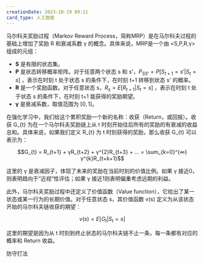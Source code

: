 ```yaml
---
creationDate: 2023-10-19 09:11
card_type: 人工智能
---
```

马尔科夫奖励过程（Markov Reward Process，简称MRP）是在马尔科夫过程的基础上增加了奖励 R 和衰减系数 γ 的概念。具体来说，MRP是一个由 <S,P,R,γ> 组成的元组：

- **S** 是有限的状态集。
- **P** 是状态转移概率矩阵。对于任意两个状态 s 和 s'，$P_{SS'} = P [S_{t+1}=s'|S_{t}=s]$ ，表示在时刻 t 处于状态 s 的条件下，在时刻 t+1 转移到状态 s' 的概率。
- **R** 是一个奖励函数。对于任意状态 s，$R_{s} = E [R_{t+1} | S_{t} = s ]$ ，表示在时刻 t 处于状态 s 的条件下，在时刻 t+1 能获得的奖励期望。
- **γ** 是衰减系数，取值范围为 $[0,1]$。

在强化学习中，我们给这个累积奖励一个新的名称：收获（Return，或回报）。收获 G_{t} 为在一个马尔科夫奖励链上从 t 时刻开始往后所有的奖励的有衰减的收益总和。具体来说，如果我们定义 R_{t} 为 t 时刻获得的奖励，那么收获 G_{t} 可以表示为：

$$G_{t} = R_{t+1} + γR_{t+2} + γ^{2}R_{t+3} + ... = \sum_{k=0}^{∞} γ^{k}R_{t+k+1}$$

这里的 γ 是衰减因子，体现了未来的奖励在当前时刻的价值比例。如果 γ 接近0，则表明趋向于“近视”性评估；如果 γ 接近1则表明偏重考虑远期的利益。

此外，马尔科夫奖励过程中还定义了价值函数（Value function），它给出了某一状态或某一行为的长期价值。对于任意状态 s，其价值函数 v(s) 定义为从该状态开始的马尔科夫链收获的期望：

$$v(s) = E [ G_{t} | S_{t} = s ]$$

这里的期望是因为从 t 时刻到终止状态的马尔科夫链不止一条，每一条都有对应的概率和 Return 收益。

防守打法